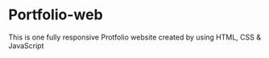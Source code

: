 # Portfolio-web
This is one fully responsive Protfolio website created by using HTML, CSS &amp; JavaScript 

